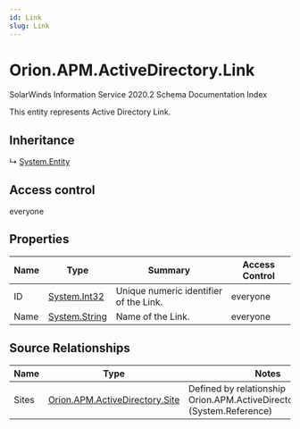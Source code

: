 ```yaml
---
id: Link
slug: Link
---
```


# Orion.APM.ActiveDirectory.Link

SolarWinds Information Service 2020.2 Schema Documentation Index

This entity represents Active Directory Link.

## Inheritance

↳ [System.Entity](./../System/Entity)

## Access control

everyone

## Properties

| Name | Type | Summary | Access Control |
| ------ | ------ | ------ | ------ |
| ID | [System.Int32](https://docs.microsoft.com/en-us/dotnet/api/system.int32) | Unique numeric identifier of the Link. | everyone |
| Name | [System.String](https://docs.microsoft.com/en-us/dotnet/api/system.string) | Name of the Link. | everyone |

## Source Relationships

| Name | Type | Notes |
| ------ | ------ | ------ |
| Sites | [Orion.APM.ActiveDirectory.Site](./../Orion.APM.ActiveDirectory/Site) | Defined by relationship Orion.APM.ActiveDirectory.LinkToSite (System.Reference) |

